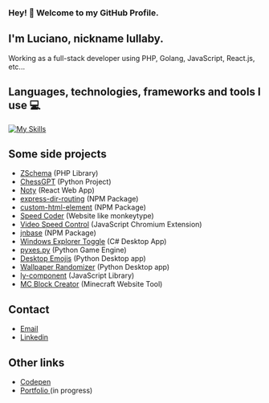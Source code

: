 ### Hey! 👋 Welcome to my GitHub Profile.
## I'm Luciano, nickname lullaby.
Working as a full-stack developer using PHP, Golang, JavaScript, React.js, etc...

## Languages, technologies, frameworks and tools I use 💻
[![My Skills](https://skillicons.dev/icons?i=js,html,css,nodejs,express,prisma,react,svelte,astro,tailwind,golang,php,java,cs,python,fastapi,django,flask,mysql,postgresql,mongodb,git,docker,postman)](https://skillicons.dev)

## Some side projects

- [ZSchema](https://github.com/lullaby6/zschema) (PHP Library)
- [ChessGPT](https://github.com/lullaby6/ChessGPT) (Python Project)
- [Noty](https://notyapp.vercel.app/) (React Web App)
- [express-dir-routing](https://github.com/lullaby6/express-dir-routing) (NPM Package)
- [custom-html-element](https://github.com/lullaby6/custom-html-element) (NPM Package)
- [Speed Coder](https://lullaby6.github.io/Speed-Coder/) (Website like monkeytype)
- [Video Speed Control](https://github.com/lullaby6/video-speed-control) (JavaScript Chromium Extension)
- [jnbase](https://github.com/lullaby6/jnbase) (NPM Package)
- [Windows Explorer Toggle](https://lullaby6.github.io/Windows-Explorer-Toggle/) (C# Desktop App)
- [pyxes.py](https://github.com/lullaby6/Pyxes.py) (Python Game Engine)
- [Desktop Emojis](https://github.com/lullaby6/Desktop-Emojis) (Python Desktop app)
- [Wallpaper Randomizer](https://github.com/lullaby6/Wallpaper-Randomizer) (Python Desktop app)
- [ly-component](https://github.com/lullaby6/ly-component) (JavaScript Library)
- [MC Block Creator](https://lullaby6.github.io/mc-block-creator/) (Minecraft Website Tool)


## Contact
- [Email](mailto:lucianobrumer5@gmail.com)
- [Linkedin](https://linkedin.com/in/luciano-brumer/)

## Other links
- [Codepen](https://codepen.io/lucianobrumer)
- [Portfolio ](https://lullaby6.github.io) (in progress)
